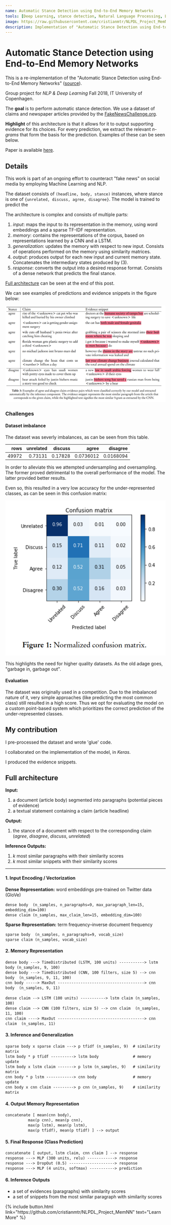 ```yaml
---
name: Automatic Stance Detection using End-to-End Memory Networks
tools: [Deep Learning, stance detection, Natural Language Processing, LSTM, CNN]
image: https://raw.githubusercontent.com/cristianmtr/NLPDL_Project_MemNN/master/image.png
description: Implementation of "Automatic Stance Detection using End-to-End Memory Networks"
---
```


# Automatic Stance Detection using End-to-End Memory Networks

This is a re-implementation of the "Automatic Stance Detection using End-to-End Memory Networks" ([source](https://arxiv.org/abs/1804.07581)). 

Group project for _NLP & Deep Learning_ Fall 2018, IT University of Copenhagen.

The **goal** is to perform automatic stance detection. We use a dataset of claims and newspaper articles provided by the [FakeNewsChallenge.org](http://www.fakenewschallenge.org/).

**Highlight** of this architecture is that it allows for it to output supporting evidence for its choices. For every prediction, we extract the relevant _n-grams_ that form the basis for the prediction. Examples of these can be seen below.

Paper is available [here](https://github.com/cristianmtr/NLPDL_Project_MemNN/blob/master/paper.pdf).

## Details

This work is part of an ongoing effort to counteract "fake news" on social media by employing Machine Learning and NLP.

The dataset consists of `(headline, body, stance)` instances, where stance is one of `{unrelated, discuss, agree, disagree}`. The model is trained to predict the 

The architecture is complex and consists of multiple parts:

1. _input_: maps the input to its representation in the memory, using word embeddings and a sparse TF-IDF representation.
2. _memory_: contains the representations of the corpus, based on representations learned by a CNN and a LSTM.
3. _generalization_: updates the memory with respect to new input. Consists of operations performed on the memory using similarity matrices.
4. _output_: produces output for each new input and current memory state. Concatenates the intermediary states produced by (3).
5. _response_: converts the output into a desired response format. Consists of a dense network that predicts the final stance.

[Full architecture](#full-architecture) can be seen at the end of this post.

We can see examples of predictions and evidence snippets in the figure below:

![figure](https://raw.githubusercontent.com/cristianmtr/NLPDL_Project_MemNN/master/examples.png)

### Challenges

#### Dataset imbalance

The dataset was severly imbalances, as can be seen from this table.

|   rows |   unrelated |   discuss |     agree |   disagree |
|-------:|------------:|----------:|----------:|-----------:|
|  49972 |    0.73131  |  0.17828  | 0.0736012 |  0.0168094 |

In order to alleviate this we attempted undersampling and oversampling. The former proved detrimental to the overall performance of the model. The latter provided better results.

Even so, this resulted in a very low accuracy for the under-represented classes, as can be seen in this confusion matrix:

![Conf matrix](https://github.com/cristianmtr/NLPDL_Project_MemNN/blob/master/image.png?raw=true)

This highlights the need for higher quality datasets. As the old adage goes, "garbage in, garbage out".

#### Evaluation

The dataset was originally used in a competition. Due to the imbalanced nature of it, very simple approaches (like predicting the most common class) still resulted in a high score. Thus we opt for evaluating the model on a custom point-based system which prioritizes the correct prediction of the under-represented classes.

## My contribution

I pre-processed the dataset and wrote 'glue' code.

I collaborated on the implementation of the model, in _Keras_.

I produced the evidence snippets.

## Full architecture

**Input:**  
1. a document (article body) segmented into paragraphs (potential pieces of evidence)  
2. a textual statement containing a claim (article headline)

**Output:**  
1. the stance of a document with respect to the corresponding claim (*agree*, *disagree*, *discuss*, *unrelated*)

**Inference Outputs:**  
1. *k* most similar paragraphs with their similarity scores  
2. *k* most similar snippets with their similarity scores

-----------------------------------------

#### 1. Input Encoding / Vectorization

**Dense Representation:** word embeddings pre-trained on Twitter data (GloVe)
```
dense body  (n_samples, n_paragraphs=9, max_paragraph_len=15, embedding_dim=100)
dense claim (n_samples, max_claim_len=15, embedding_dim=100)
```

**Sparse Representation:** term frequency–inverse document frequency
```
sparse body  (n_samples, n_paragraphs=9, vocab_size)
sparse claim (n_samples, vocab_size)
```

#### 2. Memory Representation
```
dense body ---> TimeDistributed (LSTM, 100 units) -----------> lstm body (n_samples, 9, 100)
dense body ---> TimeDistributed (CNN, 100 filters, size 5) --> cnn body  (n_samples, 9, 11, 100)
cnn body -----> MaxOut --------------------------------------> cnn body  (n_samples, 9, 11)

dense claim --> LSTM (100 units) -----------> lstm claim (n_samples, 100)
dense claim --> CNN (100 filters, size 5) --> cnn claim  (n_samples, 11, 100)
cnn claim ----> MaxOut --------------------------------------> cnn claim  (n_samples, 11)
```

#### 3. Inference and Generalization
```
sparse body x sparse claim ---> p tfidf (n_samples, 9)  # similarity matrix
lstm body * p tfidf ----------> lstm body               # memory update
lstm body x lstm claim -------> p lstm (n_samples, 9)   # similarity matrix
cnn body * p lstm ------------> cnn body                # memory update
cnn body x cnn claim ---------> p cnn (n_samples, 9)    # similarity matrix
```

#### 4. Output Memory Representation
```
concatenate [ mean(cnn body),
	      max(p cnn), mean(p cnn),
	      max(p lstm), mean(p lstm),
	      max(p tfidf), mean(p tfidf) ] --> output
```

#### 5. Final Response (Class Prediction)
```
concatenate [ output, lstm claim, cnn claim ] --> response
response ---> MLP (300 units, relu) ------------> response
response ---> DropOut (0.5) --------------------> response
response ---> MLP (4 units, softmax) -----------> prediction
```

#### 6. Inference Outputs
- a set of evidences (paragraphs) with similarity scores
- a set of snippets from the most similar paragraph with similarity scores


<p class="text-center">
{% include button.html link="https://github.com/cristianmtr/NLPDL_Project_MemNN" text="Learn More" %}
</p>
